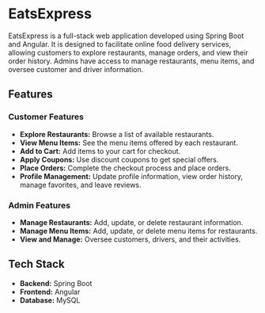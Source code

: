 # EatsExpress

EatsExpress is a full-stack web application developed using Spring Boot and Angular. It is designed to facilitate online food delivery services, allowing customers to explore restaurants, manage orders, and view their order history. Admins have access to manage restaurants, menu items, and oversee customer and driver information.

## Features

### Customer Features
- **Explore Restaurants:** Browse a list of available restaurants.
- **View Menu Items:** See the menu items offered by each restaurant.
- **Add to Cart:** Add items to your cart for checkout.
- **Apply Coupons:** Use discount coupons to get special offers.
- **Place Orders:** Complete the checkout process and place orders.
- **Profile Management:** Update profile information, view order history, manage favorites, and leave reviews.

### Admin Features
- **Manage Restaurants:** Add, update, or delete restaurant information.
- **Manage Menu Items:** Add, update, or delete menu items for restaurants.
- **View and Manage:** Oversee customers, drivers, and their activities.

## Tech Stack

- **Backend:** Spring Boot
- **Frontend:** Angular
- **Database:** MySQL
